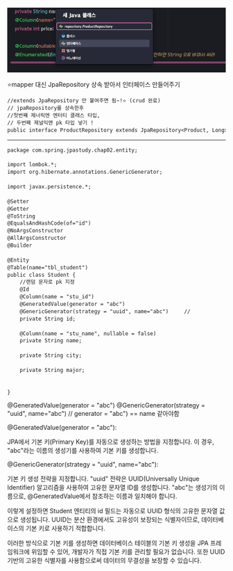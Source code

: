 ![img_1.png](img_1.png)

⭐️mapper 대신 
JpaRepository 상속 받아서 인터페이스 만들어주기
```dtd
//extends JpaRepository 만 붙여주면 됨~!⭐️ (crud 완료)
// jpaRepository를 상속한후
//첫번쨰 제너릭엔 엔터티 클래스 타입,
// 두번째 제널익엔 pk 타입 넣기 !
public interface ProductRepository extends JpaRepository<Product, Long> {
```

---

```dtd
package com.spring.jpastudy.chap02.entity;

import lombok.*;
import org.hibernate.annotations.GenericGenerator;

import javax.persistence.*;

@Setter
@Getter
@ToString
@EqualsAndHashCode(of="id")
@NoArgsConstructor
@AllArgsConstructor
@Builder

@Entity
@Table(name="tbl_student")
public class Student {
    //랜덤 문자로 pk 지정
    @Id
    @Column(name = "stu_id")
    @GeneratedValue(generator = "abc")
    @GenericGenerator(strategy = "uuid", name="abc")     //
    private String id;

    @Column(name = "stu_name", nullable = false)
    private String name;

    private String city;

    private String major;


}

```

@GeneratedValue(generator = "abc")
@GenericGenerator(strategy = "uuid", name="abc")     //
generator = "abc") == name 같아야함


@GeneratedValue(generator = "abc"):

JPA에서 기본 키(Primary Key)를 자동으로 생성하는 방법을 지정합니다.
이 경우, "abc"라는 이름의 생성기를 사용하여 기본 키를 생성합니다.

@GenericGenerator(strategy = "uuid", name="abc"):

기본 키 생성 전략을 지정합니다.
"uuid" 전략은 UUID(Universally Unique Identifier) 알고리즘을 사용하여 고유한 문자열 ID를 생성합니다.
"abc"는 생성기의 이름으로, @GeneratedValue에서 참조하는 이름과 일치해야 합니다.

이렇게 설정하면 
Student 엔티티의 id 필드는 자동으로 UUID 형식의 고유한 문자열 값으로 생성됩니다. 
UUID는 분산 환경에서도 고유성이 보장되는 식별자이므로, 데이터베이스의 기본 키로 사용하기 적합합니다.

이러한 방식으로 기본 키를 생성하면 
데이터베이스 테이블의 기본 키 생성을 JPA 프레임워크에 위임할 수 있어, 
개발자가 직접 기본 키를 관리할 필요가 없습니다. 또한 UUID 기반의 고유한 식별자를 사용함으로써
데이터의 무결성을 보장할 수 있습니다.
